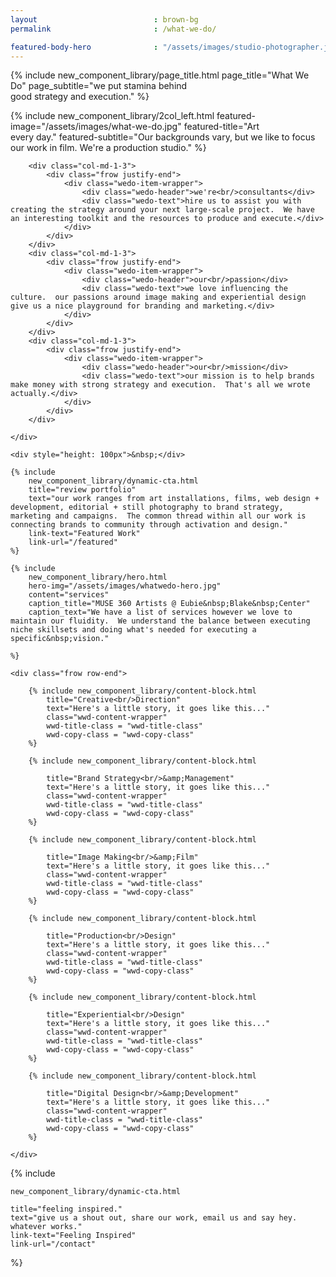 ```yaml
---
layout 							: brown-bg
permalink 						: /what-we-do/

featured-body-hero 				: "/assets/images/studio-photographer.jpg"
---
```



{% include 
	new_component_library/page_title.html
	page_title="What We Do"
	page_subtitle="we put stamina behind<br/>good strategy and execution."
%}

{% include 
	new_component_library/2col_left.html
	featured-image="/assets/images/what-we-do.jpg"
	featured-title="Art<br/>every day."
	featured-subtitle="Our backgrounds vary, but we like to focus our work in film.  We're a production studio."
%}


<div class="page_wrapper">
	<div class="frow justify-end">
		
		<div class="col-md-1-3">
			<div class="frow justify-end">
				<div class="wedo-item-wrapper">
					<div class="wedo-header">we're<br/>consultants</div>
					<div class="wedo-text">hire us to assist you with creating the strategy around your next large-scale project.  We have an interesting toolkit and the resources to produce and execute.</div>
				</div>
			</div>
		</div>
		<div class="col-md-1-3">
			<div class="frow justify-end">
				<div class="wedo-item-wrapper">
					<div class="wedo-header">our<br/>passion</div>
					<div class="wedo-text">we love influencing the culture.  our passions around image making and experiential design give us a nice playground for branding and marketing.</div>
				</div>
			</div>
		</div>
		<div class="col-md-1-3">
			<div class="frow justify-end">
				<div class="wedo-item-wrapper">
					<div class="wedo-header">our<br/>mission</div>
					<div class="wedo-text">our mission is to help brands make money with strong strategy and execution.  That's all we wrote actually.</div>
				</div>
			</div>
		</div>
		
	</div>

	<div style="height: 100px">&nbsp;</div>

	{% include 
		new_component_library/dynamic-cta.html 
		title="review portfolio"
		text="our work ranges from art installations, films, web design + development, editorial + still photography to brand strategy, marketing and campaigns.  The common thread within all our work is connecting brands to community through activation and design."
		link-text="Featured Work"
		link-url="/featured"
	%}

	{% include
		new_component_library/hero.html
		hero-img="/assets/images/whatwedo-hero.jpg"
		content="services"
		caption_title="MUSE 360 Artists @ Eubie&nbsp;Blake&nbsp;Center"
		caption_text="We have a list of services however we love to maintain our fluidity.  We understand the balance between executing niche skillsets and doing what's needed for executing a specific&nbsp;vision."

	%}

	<div class="frow row-end">
		
		{% include new_component_library/content-block.html 
			title="Creative<br/>Direction"
			text="Here's a little story, it goes like this..."
			class="wwd-content-wrapper"
			wwd-title-class = "wwd-title-class"
			wwd-copy-class = "wwd-copy-class"
		%}

		{% include new_component_library/content-block.html 

			title="Brand Strategy<br/>&amp;Management"
			text="Here's a little story, it goes like this..."
			class="wwd-content-wrapper"
			wwd-title-class = "wwd-title-class"
			wwd-copy-class = "wwd-copy-class"
		%}

		{% include new_component_library/content-block.html 

			title="Image Making<br/>&amp;Film"
			text="Here's a little story, it goes like this..."
			class="wwd-content-wrapper"
			wwd-title-class = "wwd-title-class"
			wwd-copy-class = "wwd-copy-class"
		%}

		{% include new_component_library/content-block.html 

			title="Production<br/>Design"
			text="Here's a little story, it goes like this..."
			class="wwd-content-wrapper"
			wwd-title-class = "wwd-title-class"
			wwd-copy-class = "wwd-copy-class"
		%}

		{% include new_component_library/content-block.html 

			title="Experiential<br/>Design"
			text="Here's a little story, it goes like this..."
			class="wwd-content-wrapper"
			wwd-title-class = "wwd-title-class"
			wwd-copy-class = "wwd-copy-class"
		%}

		{% include new_component_library/content-block.html 

			title="Digital Design<br/>&amp;Development"
			text="Here's a little story, it goes like this..."
			class="wwd-content-wrapper"
			wwd-title-class = "wwd-title-class"
			wwd-copy-class = "wwd-copy-class"
		%}
		
	</div>
</div>


{% include 

	new_component_library/dynamic-cta.html 

	title="feeling inspired."
	text="give us a shout out, share our work, email us and say hey. whatever works."
	link-text="Feeling Inspired"
	link-url="/contact"
%}